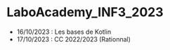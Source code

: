 ﻿# LaboAcademy_INF3_2023
- 16/10/2023 : Les bases de Kotlin
- 17/10/2023 : CC 2022/2023 (Rationnal)
